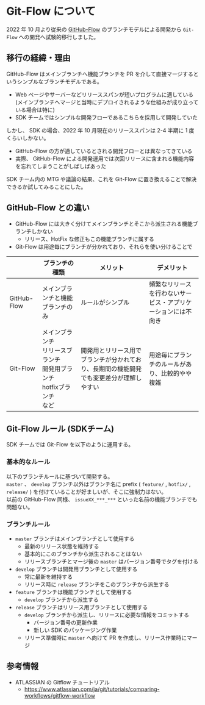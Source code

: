 # Git-Flow について

2022 年 10 月より従来の [GitHub-Flow](https://github.com/fan-ADN/nendSDK-Document-Private/wiki/AboutGitHub-Flow) のブランチモデルによる開発から `Git-Flow` への開発へ試験的移行しました。

## 移行の経緯・理由

GitHub-Flow はメインブランチへ機能ブランチを PR を介して直接マージするというシンプルなブランチモデルである。

- Web ページやサーバーなどリリーススパンが短いプログラムに適している(メインブランチへマージと当時にデプロイされるような仕組みが成り立っている場合は特に)
- SDK チームではシンプルな開発フローであるこちらを採用して開発していた

しかし、 SDK の場合、2022 年 10 月現在のリリーススパンは 2-4 半期に 1 度くらいしかない。

- GitHub-Flow の方が適しているとされる開発フローとは異なってきている
- 実際、 GitHub-Flow による開発運用では次回リリースに含まれる機能内容を忘れてしまうことがしばしばあった

SDK チーム内の MTG や議論の結果、これを Git-Flow に置き換えることで解決できるか試してみることにした。

## GitHub-Flow との違い

- GitHub-Flow には大きく分けてメインブランチとそこから派生される機能ブランチしかない
  - リリース、HotFix な修正もこの機能ブランチに属する
- Git-Flow は用途毎にブランチが分かれており、それらを使い分けることで

|             | ブランチの種類                                                                 | メリット                                                                               | デメリット                                                   |
|-------------|--------------------------------------------------------------------------------|----------------------------------------------------------------------------------------|--------------------------------------------------------------|
| GitHub-Flow | メインブランチと機能ブランチのみ                                               | ルールがシンプル                                                                       | 頻繁なリリースを行わないサービス・アプリケーションには不向き |
| Git-Flow    | メインブランチ<br>リリースブランチ<br>開発用ブランチ<br>hotfixブランチ<br>など | 開発用とリリース用でブランチが分かれており、長期間の機能開発でも変更差分が理解しやすい | 用途毎にブランチのルールがあり、比較的やや複雑               |

## Git-Flow ルール (SDKチーム)

SDK チームでは Git-Flow を以下のように運用する。

### 基本的なルール

以下のブランチルールに基づいて開発する。  
`master` 、 `develop` ブランチ以外はブランチ名に prefix ( `feature/` , `hotfix/` , `release/` ) を付けていることが好ましいが、そこに強制力はない。  
以前の GitHub-Flow 同様、 `issueXX_***_***` といった名前の機能ブランチでも問題ない。

### ブランチルール

- `master` ブランチはメインブランチとして使用する
  - 最新のリリース状態を維持する
  - 基本的にこのブランチから派生されることはない
  - リリースブランチとマージ後の `master` はバージョン番号でタグを付ける
- `develop` ブランチは開発用ブランチとして使用する
  - 常に最新を維持する
  - リリース時に `release` ブランチをこのブランチから派生する
- `feature` ブランチは機能ブランチとして使用する
  - `develop` ブランチから派生する
- `release` ブランチはリリース用ブランチとして使用する
  - `develop` ブランチから派生し、リリースに必要な情報をコミットする
    - バージョン番号の更新作業
    - 新しい SDK のパッケージング作業
  - リリース準備時に `master` へ向けて PR を作成し、リリース作業時にマージ

## 参考情報

- ATLASSIAN の Gitflow チュートリアル
  - https://www.atlassian.com/ja/git/tutorials/comparing-workflows/gitflow-workflow

